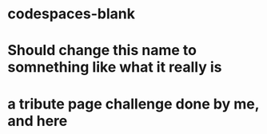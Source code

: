 # codespaces-blank
# Should change this name to somnething like what it really is
#  a tribute page challenge done by me, and here
